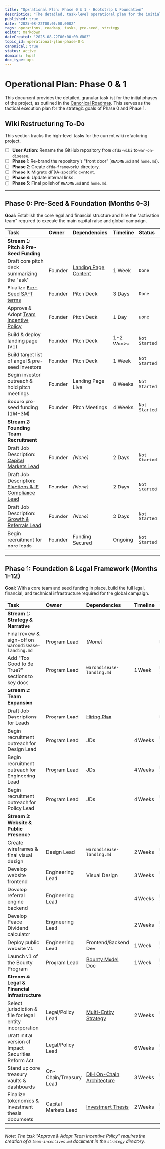 ```yaml
---
title: "Operational Plan: Phase 0 & 1 - Bootstrap & Foundation"
description: "The detailed, task-level operational plan for the initial pre-seed and foundation phases of the project."
published: true
date: '2025-08-22T00:00:00.000Z'
tags: operations, roadmap, tasks, pre-seed, strategy
editor: markdown
dateCreated: '2025-08-22T00:00:00.000Z'
topic_id: operational-plan-phase-0-1
canonical: true
status: active
domains: [ops]
doc_type: ops
---
```


# Operational Plan: Phase 0 & 1

This document provides the detailed, granular task list for the initial phases of the project, as outlined in the [Canonical Roadmap](../strategy/roadmap.md). This serves as the tactical execution plan for the strategic goals of Phase 0 and Phase 1.

## Wiki Restructuring To-Do

This section tracks the high-level tasks for the current wiki refactoring project.

- [ ] **User Action**: Rename the GitHub repository from `dfda-wiki` to `war-on-disease`.
- [ ] **Phase 1**: Re-brand the repository's "front door" (`README.md` and `home.md`).
- [ ] **Phase 2**: Create `dfda-framework/` directory.
- [ ] **Phase 3**: Migrate dFDA-specific content.
- [ ] **Phase 4**: Update internal links.
- [ ] **Phase 5**: Final polish of `README.md` and `home.md`.

---

## Phase 0: Pre-Seed & Foundation (Months 0-3)

**Goal:** Establish the core legal and financial structure and hire the "activation team" required to execute the main capital raise and global campaign.

| Task | Owner | Dependencies | Timeline | Status |
| :--- | :--- | :--- | :--- | :--- |
| **Stream 1: Pitch & Pre-Seed Funding** | | | | |
| Draft core pitch deck summarizing the "ask" | Founder | [Landing Page Content](../strategy/warondisease-landing.md) | 1 Week | `Done` |
| Finalize [Pre-Seed SAFT terms](../economic-models/pre-seed-terms.md) | Founder | Pitch Deck | 3 Days | `Done` |
| Approve & Adopt [Team Incentive Policy](../strategy/team-incentives.md) | Founder | Pitch Deck | 1 Day | `Done` |
| Build & deploy landing page (v1) | Founder | Pitch Deck | 1-2 Weeks | `Not Started` |
| Build target list of angel & pre-seed investors | Founder | Pitch Deck | 1 Week | `Not Started` |
| Begin investor outreach & hold pitch meetings | Founder | Landing Page Live | 8 Weeks | `Not Started` |
| Secure pre-seed funding ($1M-$3M) | Founder | Pitch Meetings | 4 Weeks | `Not Started` |
| **Stream 2: Founding Team Recruitment** | | | | |
| Draft Job Description: [Capital Markets Lead](../careers/capital-markets-lead.md) | Founder | *(None)* | 2 Days | `Not Started` |
| Draft Job Description: [Elections & IE Compliance Lead](../careers/elections-ie-compliance-lead.md) | Founder | *(None)* | 2 Days | `Not Started` |
| Draft Job Description: [Growth & Referrals Lead](../careers/growth-referrals-lead.md) | Founder | *(None)* | 2 Days | `Not Started` |
| Begin recruitment for core leads | Founder | Funding Secured | Ongoing | `Not Started` |

---

## Phase 1: Foundation & Legal Framework (Months 1-12)

**Goal:** With a core team and seed funding in place, build the full legal, financial, and technical infrastructure required for the global campaign.

| Task | Owner | Dependencies | Timeline | Status |
| :--- | :--- | :--- | :--- | :--- |
| **Stream 1: Strategy & Narrative** | | | | |
| Final review & sign-off on `warondisease-landing.md` | Program Lead | *(None)* | | `Done` |
| Add "Too Good to Be True?" sections to key docs | Program Lead | `warondisease-landing.md` | 1 Week | `Not Started` |
| **Stream 2: Team Expansion** | | | | |
| Draft Job Descriptions for Leads | Program Lead | [Hiring Plan](../careers/hiring-plan.md) | | `Done` |
| Begin recruitment outreach for Design Lead | Program Lead | JDs | 4 Weeks | `Not Started` |
| Begin recruitment outreach for Engineering Lead | Program Lead | JDs | 4 Weeks | `Not Started` |
| Begin recruitment outreach for Policy Lead | Program Lead | JDs | 4 Weeks | `Not Started` |
| **Stream 3: Website & Public Presence** | | | | |
| Create wireframes & final visual design | Design Lead | `warondisease-landing.md` | 2 Weeks | `Not Started` |
| Develop website frontend | Engineering Lead | Visual Design | 3 Weeks | `Not Started` |
| Develop referral engine backend | Engineering Lead | | 4 Weeks | `Not Started` |
| Develop Peace Dividend calculator | Engineering Lead | | 2 Weeks | `Not Started` |
| Deploy public website V1 | Engineering Lead | Frontend/Backend Dev | 1 Week | `Not Started` |
| Launch v1 of the Bounty Program | Program Lead | [Bounty Model Doc](../strategy/open-ecosystem-and-bounty-model.md) | 1 Week | `Not Started` |
| **Stream 4: Legal & Financial Infrastructure** | | | | |
| Select jurisdiction & file for legal entity incorporation | Legal/Policy Lead | [Multi-Entity Strategy](../legal/multi-entity-strategy.md) | 2 Weeks | `Not Started` |
| Draft initial version of Impact Securities Reform Act | Legal/Policy Lead | | 6 Weeks | `Not Started` |
| Stand up core treasury vaults & dashboards | On-Chain/Treasury Lead | [DIH On-Chain Architecture](../architecture/dih-onchain-architecture.md) | 3 Weeks | `Not Started` |
| Finalize tokenomics & investment thesis documents | Capital Markets Lead | [Investment Thesis](../economic-models/victory-bond-investment-thesis.md) | 2 Weeks | `Not Started` |

---
*Note: The task "Approve & Adopt Team Incentive Policy" requires the creation of a `team-incentives.md` document in the `strategy` directory.*
